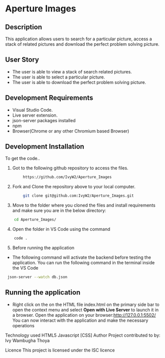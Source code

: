 # Aperture Images 
## Description
This application allows users to search for a particular picture, access a stack of related pictures and download the perfect problem solving picture.

## User Story
- The user is able to view a stack of search related pictures.
- The user is able to select a particular picture.
- The user is able to download the perfect problem solving picture.

## Development Requirements
- Visual Studio Code.
- Live server extension.
- json-server packages installed
- npm
- Browser(Chrome or any other Chromium based Browser)

## Development Installation
To get the code..

1. Got to the following github repository to access the files.
```bash
        https://github.com/IvyW2/Aperture_Images
```

2. Fork and Clone the repository above to your local computer.
```bash
        git clone git@github.com:IvyW2/Aperture_Images.git
```
3. Move to the folder where you cloned the files and install requirements and make sure you are in the below directory:
```bash
    cd Aperture_Images/
```
4. Open the folder in VS Code using the command
```bash
    code .
```
5. Before running the application
- The following command will activate the backend before testing the application. You can run the following command in the terminal inside the VS Code
```bash
 json-server --watch db.json 
```
## Running the application
- Right click on the on the HTML file index.html on the primary side bar to open the context menu and select **Open with Live Server** to launch it in a browser.
Open the application on your browser:http://127.0.0.1:5502/
You can now interact with the application and make the necessary operations

Technology used
HTML5
Javascript
[CSS]
Author
Project contributed to by: Ivy Wambugha Thoya

Licence
This project is licensed under the ISC licence

